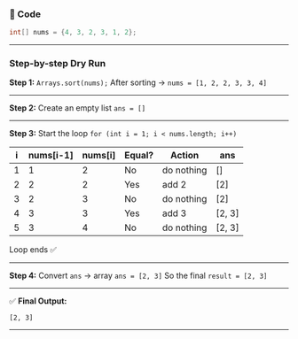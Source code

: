 ### 🧩 Code

```java
int[] nums = {4, 3, 2, 3, 1, 2};
```

---

### Step-by-step Dry Run

**Step 1:** `Arrays.sort(nums);`
After sorting →
`nums = [1, 2, 2, 3, 3, 4]`

---

**Step 2:** Create an empty list
`ans = []`

---

**Step 3:** Start the loop
`for (int i = 1; i < nums.length; i++)`

| i | nums[i-1] | nums[i] | Equal? | Action     | ans    |
| - | --------- | ------- | ------ | ---------- | ------ |
| 1 | 1         | 2       | No     | do nothing | []     |
| 2 | 2         | 2       | Yes    | add 2      | [2]    |
| 3 | 2         | 3       | No     | do nothing | [2]    |
| 4 | 3         | 3       | Yes    | add 3      | [2, 3] |
| 5 | 3         | 4       | No     | do nothing | [2, 3] |

Loop ends ✅

---

**Step 4:** Convert `ans` → array
`ans = [2, 3]`
So the final `result = [2, 3]`

---

✅ **Final Output:**

```
[2, 3]
```

---
